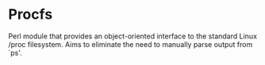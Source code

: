 Procfs
======

Perl module that provides an object-oriented interface to the standard Linux /proc filesystem. Aims to eliminate the need to manually parse output from `ps'.